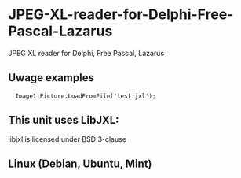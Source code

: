 # JPEG-XL-reader-for-Delphi-Free-Pascal-Lazarus
JPEG XL reader for Delphi, Free Pascal, Lazarus


## Uwage examples
```
  Image1.Picture.LoadFromFile('test.jxl');
```

## This unit uses LibJXL:
libjxl is licensed under BSD 3-clause

## Linux (Debian, Ubuntu, Mint)
